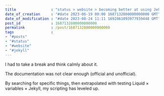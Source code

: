 ```yaml
---
title                : "status > website > becoming better at using Jekyll"
date_of_creation     : "#date 2023-06-19 00:00 1687132800000000000 GMT"
date_of_modification : "#date 2023-08-24 11:11 1692861093977939448 GMT"
post_id              : 1687132800000000000
permalink            : /post/1687132800000000000
tags                 : 
- "#posts"
- "#status"
- "#website"
- "#jekyll"
---
```

I had to take a break and think calmly about it.

The documentation was not clear enough (official and unofficial).

By searching for specific things, then extrapolated with testing Liquid × variables × Jekyll, my scripting has leveled up.
